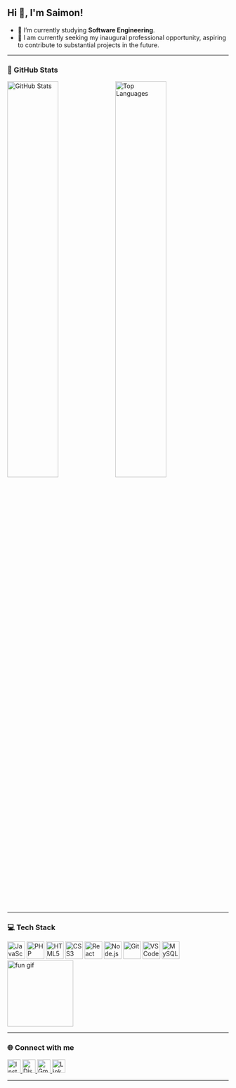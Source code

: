 ## Hi 👋, I'm Saimon!

- 🌱 I’m currently studying **Software Engineering**.  
- 🔭 I am currently seeking my inaugural professional opportunity, aspiring to contribute to substantial projects in the future.

---

### 🧠 GitHub Stats

<p float="left">
  <img src="https://github-readme-stats.vercel.app/api?username=Saimon-Reis&show_icons=true&theme=dracula&count_private=true&include_all_commits=true&hide_border=false" alt="GitHub Stats" width="48%" />
  <img src="https://github-readme-stats.vercel.app/api/top-langs?username=Saimon-Reis&layout=compact&langs_count=5&theme=dracula&hide_border=false" alt="Top Languages" width="48%" />
</p>

---

### 💻 Tech Stack

<p float="left">
  <img src="https://cdn.jsdelivr.net/gh/devicons/devicon/icons/javascript/javascript-original.svg" width="40" alt="JavaScript" />
  <img src="https://cdn.jsdelivr.net/gh/devicons/devicon/icons/php/php-original.svg" width="40" alt="PHP" />
  <img src="https://cdn.jsdelivr.net/gh/devicons/devicon/icons/html5/html5-original.svg" width="40" alt="HTML5" />
  <img src="https://cdn.jsdelivr.net/gh/devicons/devicon/icons/css3/css3-original.svg" width="40" alt="CSS3" />
  <img src="https://cdn.jsdelivr.net/gh/devicons/devicon/icons/react/react-original.svg" width="40" alt="React" />
  <img src="https://cdn.jsdelivr.net/gh/devicons/devicon/icons/nodejs/nodejs-original.svg" width="40" alt="Node.js" />
  <img src="https://cdn.jsdelivr.net/gh/devicons/devicon/icons/git/git-original.svg" width="40" alt="Git" />
  <img src="https://cdn.jsdelivr.net/gh/devicons/devicon/icons/vscode/vscode-original.svg" width="40" alt="VS Code" />
  <img src="https://cdn.jsdelivr.net/gh/devicons/devicon/icons/mysql/mysql-original.svg" width="40" alt="MySQL" />
  <img src="https://www.icegif.com/wp-content/uploads/2022/11/icegif-145.gif" alt="fun gif" width="150" margin-rhight:20px;/>
</p>

---

### 🌐 Connect with me

<p float="left">
  <a href="https://www.instagram.com/piccini0fff" target="_blank">
    <img src="https://img.shields.io/static/v1?message=Instagram&logo=instagram&label=&color=E4405F&logoColor=white&style=for-the-badge" alt="Instagram" height="30" />
  </a>
  <a href="https://discord.com/" target="_blank">
    <img src="https://img.shields.io/static/v1?message=Discord&logo=discord&label=&color=7289DA&logoColor=white&style=for-the-badge" alt="Discord" height="30" />
  </a>
  <a href="mailto:saimonjesus2022@gmail.com">
    <img src="https://img.shields.io/static/v1?message=Gmail&logo=gmail&label=&color=D14836&logoColor=white&style=for-the-badge" alt="Gmail" height="30" />
  </a>
  <a href="https://www.linkedin.com/in/saimon-j-reis-97716429b" target="_blank">
    <img src="https://img.shields.io/static/v1?message=LinkedIn&logo=linkedin&label=&color=0077B5&logoColor=white&style=for-the-badge" alt="LinkedIn" height="30" />
  </a>
</p>

---

<p align="right">

</p>

